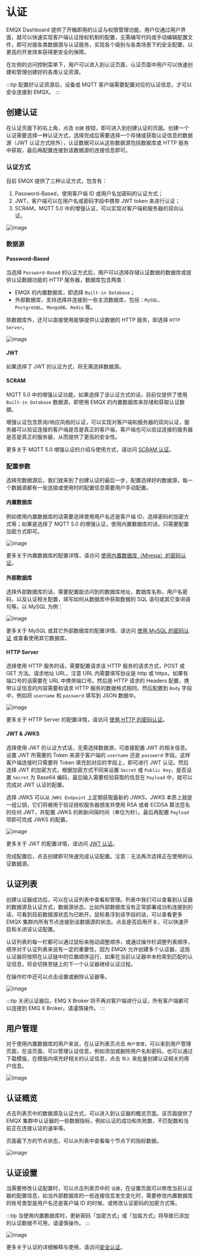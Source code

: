 # 认证

EMQX Dashboard 提供了开箱即用的认证与权限管理功能，用户仅通过用户界面，就可以快速实现客户端认证授权机制的配置，无需编写代码或手动编辑配置文件，即可对接各类数据源与认证服务，实现各个级别与各类场景下的安全配置，以更高的开发效率获得更安全的保障。

在左侧的访问控制菜单下，用户可以进入到认证页面，认证页面中用户可以快速创建和管理创建好的各类认证资源。

:::tip
配置好认证资源后，设备或 MQTT 客户端需要配置对应的认证信息，才可以安全连接到 EMQX。
:::

## 创建认证

在认证页面下的右上角，点击 `创建` 按钮，即可进入到创建认证的页面。创建一个认证需要选择一种认证方式，选择完成后需要选择一个存储或获取认证信息的数据源（JWT 认证方式除外），认证数据可以从这些数据源包括数据库或 HTTP 服务中获取，最后再配置连接到该数据源的连接信息即可。

### 认证方式

目前 EMQX 提供了三种认证方式，包含有：

1. Password-Based，使用客户端 ID 或用户名加密码的认证方式；
2. JWT，客户端可以在用户名或密码字段中携带 JWT token 来进行认证；
3. SCRAM，MQTT 5.0 中的增强认证，可以实现对客户端和服务器的双向认证。

![image](./assets/create-authn.png)

### 数据源

#### Password-Based

当选择 `Password-Based` 的认证方式后，用户可以选择存储认证数据的数据库或提供认证数据功能的 HTTP 服务器，数据库包含两类：

- EMQX 的内置数据库，即选择 `Built-in Database`；
- 外部数据库，支持选择并连接到一些主流数据库，包括：`MySQL`、`PostgreSQL`、`MongoDB`、`Redis` 等。

除数据库外，还可以直接使用能够提供认证数据的 HTTP 服务，即选择 `HTTP Server`。

![image](./assets/authn-data-source.png)

#### JWT

如果选择了 JWT 的认证方式，将无需选择数据源。

#### SCRAM

MQTT 5.0 中的增强认证功能，如果选择了该认证方式的话，目前仅提供了使用 `Built-in Database` 数据源，即使用 EMQX 的内置数据库来存储和获取认证数据。

增强认证包含质询/响应风格的认证，可以实现对客户端和服务器的双向认证，服务器可以验证连接的客户端是否是真正的客户端，客户端也可以验证连接的服务器是否是真正的服务器，从而提供了更高的安全性。

更多关于 MQTT 5.0 增强认证的介绍与使用方式，请访问 [SCRAM 认证](../access-control/authn/scram.md)。

### 配置参数

选择完数据源后，我们就来到了创建认证的最后一步，配置选择好的数据源，每一个数据源都有一些连接或使用时的配置信息需要用户手动配置。

#### 内置数据库

例如使用内置数据库的话需要选择使用用户名还是客户端 ID，选择密码的加密方式等；如果是选择了 MQTT 5.0 的增强认证，使用内置数据库的话，只需要配置加密方式即可。

![image](./assets/authn-built-db-config.png)

更多关于内置数据库的配置详情，请访问 [使用内置数据库（Mnesia）的密码认证](../access-control/authn/mnesia.md)。

#### 外部数据库

选择外部数据库的话，需要配置能访问到的数据库地址，数据库名称，用户名密码，以及认证相关配置，填写如何从数据库中获取数据的 SQL 语句或其它查询语句等。以 MySQL 为例：

![image](./assets/authn-mysql-config.png)

更多关于 MySQL 或其它外部数据库的配置详情，请访问 [使用 MySQL 的密码认证](../access-control/authn/mysql.md) 或查看使用其它数据库。

#### HTTP Server

选择使用 HTTP 服务的话，需要配置请求该 HTTP 服务的请求方式，POST 或 GET 方法。请求地址 URL，注意 URL 内需要填写协议是 http 或 https，如果有端口号的话需要在 URL 中携带端口号。然后是 HTTP 请求的 Headers 配置，携带认证信息的内容需要和请求 HTTP 服务的数据格式相同，然后配置到 `Body` 字段中，例如将 `username` 和 `password` 填写到 JSON 数据中。

![image](./assets/authn-http-config.png)

更多关于 HTTP Server 的配置详情，请访问 [使用 HTTP 的密码认证](../access-control/authn/http.md)。

#### JWT & JWKS

选择使用 JWT 的认证方式话，无需选择数据源，可直接配置 JWT 的相关信息。设置 JWT 所需要的 Token 来源于客户端的 `username` 还是 `password` 字段。这样客户端连接时只需要将 Token 填充到对应的字段上，即可进行 JWT 认证。然后选择 JWT 的加密方式，根据加密方式不同来设置 `Secret` 或 `Public Key`，是否设置 `Secret` 为 Base64 编码，最后输入需要校验获取的信息在 `Payload` 中，就可以完成对 JWT 认证的配置。

选择 JWKS 可以从 `JWKS Endpoint` 上定期获取最新的 JWKS，JWKS 本质上就是一组公钥，它们将被用于验证授权服务器颁发并使用 RSA 或者 ECDSA 算法签名的任何 JWT，并配置 JWKS 的刷新间隔时间（单位为秒）。最后再配置 `Payload` 项即可完成 JWKS 的配置。

![image](./assets/authn-jwt-config.png)

更多关于 JWT 的配置详情，请访问 [JWT 认证](../access-control/authn/jwt.md)。

完成配置后，点击创建即可快速完成认证配置。注意：无法再次选择正在使用的认证数据源。

## 认证列表

创建认证器成功后，可以在认证列表中查看和管理。列表中我们可以查看到认证器的数据源及认证方式，数据源状态，比如外部数据库没有正常部署成功和连接到的话，可看到目前数据源状态为已断开。鼠标悬浮到该字段的话，可以查看更多 EMQX 集群内所有节点连接到该数据源的状态。点击是否启用开关，可以快速开启和关闭该认证配置。

认证列表的每一栏都可以通过鼠标来拖动调整顺序，或通过操作栏调整列表顺序，顺序对于认证列表来说有一定的重要性，因为 EMQX 允许创建多个认证器，这些认证器将按照在认证链中的位置顺序运行，如果在当前认证器中未检索到匹配的认证信息，将会切换至链上的下一个认证器继续认证过程。

在操作栏中还可以点击设置或删除认证器等。

![image](./assets/authn-list.png)

:::tip
关闭认证器后，EMQ X Broker 将不再对客户端进行认证，所有客户端都可以连接到 EMQ X Broker。请谨慎操作。
:::

## 用户管理

对于使用内置数据库的用户来说，在认证列表页点击 `用户管理`，可以来到用户管理页面，在该页面，可以管理认证信息，例如添加或删除用户名和密码，也可以通过下载模版，在模版内填充好相关的认证信息，点击 `导入` 来批量创建认证相关的用户信息。

![image](./assets/authn-users.png)

## 认证概览

点击列表页中的数据源及认证方式，可以进入到认证器的概览页面。该页面提供了 EMQX 集群中认证器的一些数据指标，例如认证的成功和失败数，不匹配数和当前正在连接认证的速率等。

页面最下方的节点状态，可以从列表中查看每个节点下的指标数据。

![image](./assets/authn-overview.png)

## 认证设置

当需要修改认证配置时，可以点击列表页中的 `设置`，在设置页面可以修改当前认证器的配置信息，如当外部数据库的一些连接信息发生变化时，需要修改内置数据库的账号类型是用户名还是客户端 ID 的时候，或修改认证密码的加密方式等。

:::tip
当使用内置数据库时，更新密码「加密方式」或「加盐方式」将导致已添加的认证数据不可用，请谨慎操作。
:::

![image](./assets/authn-settings.png)

更多关于认证的详细解释与使用，请访问[安全认证](../access-control/authn/authn.md)。
